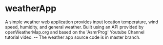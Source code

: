 # weatherApp
A simple weather web application provides input location temperature, wind speed, humidity, and general weather. 
Built using an API provided by openWeatherMap.org and based on the 'AsmrProg' Youtube Channel tutorial video.
-- The weather app source code is in master branch.

